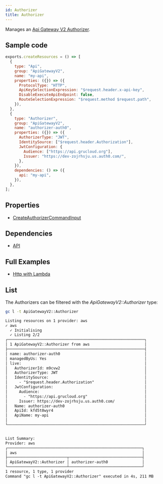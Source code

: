 ```yaml
---
id: Authorizer
title: Authorizer
---
```


Manages an [Api Gateway V2 Authorizer](https://console.aws.amazon.com/apigateway/main/apis).

## Sample code

```js
exports.createResources = () => [
  {
    type: "Api",
    group: "ApiGatewayV2",
    name: "my-api",
    properties: ({}) => ({
      ProtocolType: "HTTP",
      ApiKeySelectionExpression: "$request.header.x-api-key",
      DisableExecuteApiEndpoint: false,
      RouteSelectionExpression: "$request.method $request.path",
    }),
  },
  {
    type: "Authorizer",
    group: "ApiGatewayV2",
    name: "authorizer-auth0",
    properties: ({}) => ({
      AuthorizerType: "JWT",
      IdentitySource: ["$request.header.Authorization"],
      JwtConfiguration: {
        Audience: ["https://api.grucloud.org"],
        Issuer: "https://dev-zojrhsju.us.auth0.com/",
      },
    }),
    dependencies: () => ({
      api: "my-api",
    }),
  },
];
```

## Properties

- [CreateAuthorizerCommandInput](https://docs.aws.amazon.com/AWSJavaScriptSDK/v3/latest/clients/client-apigatewayv2/interfaces/createauthorizercommandinput.html)

## Dependencies

- [API](./Api.md)

## Full Examples

- [Http with Lambda](https://github.com/grucloud/grucloud/tree/main/examples/aws/ApiGatewayV2/http-lambda)

## List

The Authorizers can be filtered with the _ApiGatewayV2::Authorizer_ type:

```sh
gc l -t ApiGatewayV2::Authorizer
```

```txt
Listing resources on 1 provider: aws
✓ aws
  ✓ Initialising
  ✓ Listing 2/2
┌────────────────────────────────────────────────────────────┐
│ 1 ApiGatewayV2::Authorizer from aws                        │
├────────────────────────────────────────────────────────────┤
│ name: authorizer-auth0                                     │
│ managedByUs: Yes                                           │
│ live:                                                      │
│   AuthorizerId: m9cvw2                                     │
│   AuthorizerType: JWT                                      │
│   IdentitySource:                                          │
│     - "$request.header.Authorization"                      │
│   JwtConfiguration:                                        │
│     Audience:                                              │
│       - "https://api.grucloud.org"                         │
│     Issuer: https://dev-zojrhsju.us.auth0.com/             │
│   Name: authorizer-auth0                                   │
│   ApiId: kfd5t0wyr4                                        │
│   ApiName: my-api                                          │
│                                                            │
└────────────────────────────────────────────────────────────┘


List Summary:
Provider: aws
┌───────────────────────────────────────────────────────────┐
│ aws                                                       │
├──────────────────────────┬────────────────────────────────┤
│ ApiGatewayV2::Authorizer │ authorizer-auth0               │
└──────────────────────────┴────────────────────────────────┘
1 resource, 1 type, 1 provider
Command "gc l -t ApiGatewayV2::Authorizer" executed in 4s, 211 MB

```
